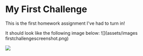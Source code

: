 # My First Challenge

This is the first homework assignment I've had to turn in!

It should look like the following image below:
![](assets/images firstchallengescreenshot.png)

<img src= "./assets/images/firstchallegescreenshot.png">